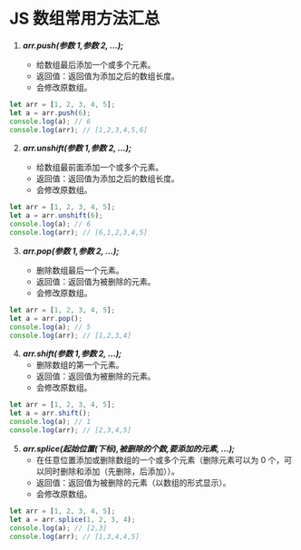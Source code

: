 # JS 数组常用方法汇总

1. **_arr.push(参数 1,参数 2, ...);_**

   - 给数组最后添加一个或多个元素。
   - 返回值：返回值为添加之后的数组长度。
   - 会修改原数组。

```javascript
let arr = [1, 2, 3, 4, 5];
let a = arr.push(6);
console.log(a); // 6
console.log(arr); // [1,2,3,4,5,6]
```

2. **_arr.unshift(参数 1,参数 2, ...);_**

   - 给数组最前面添加一个或多个元素。
   - 返回值：返回值为添加之后的数组长度。
   - 会修改原数组。

```javascript
let arr = [1, 2, 3, 4, 5];
let a = arr.unshift(6);
console.log(a); // 6
console.log(arr); // [6,1,2,3,4,5]
```

3. **_arr.pop(参数 1,参数 2, ...);_**

   - 删除数组最后一个元素。
   - 返回值：返回值为被删除的元素。
   - 会修改原数组。

```javascript
let arr = [1, 2, 3, 4, 5];
let a = arr.pop();
console.log(a); // 5
console.log(arr); // [1,2,3,4]
```

4. **_arr.shift(参数 1,参数 2, ...);_**
   - 删除数组的第一个元素。
   - 返回值：返回值为被删除的元素。
   - 会修改原数组。

```javascript
let arr = [1, 2, 3, 4, 5];
let a = arr.shift();
console.log(a); // 1
console.log(arr); // [2,3,4,5]
```

5. **_arr.splice(起始位置(下标),被删除的个数,要添加的元素, ...);_**
   - 在任意位置添加或删除数组的一个或多个元素（删除元素可以为 0 个，可以同时删除和添加（先删除，后添加））。
   - 返回值：返回值为被删除的元素（以数组的形式显示）。
   - 会修改原数组。

```javascript
let arr = [1, 2, 3, 4, 5];
let a = arr.splice(1, 2, 3, 4);
console.log(a); // [2,3]
console.log(arr); // [1,3,4,4,5]
```

